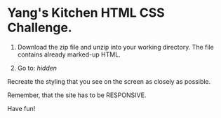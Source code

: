 # Yang's Kitchen HTML CSS Challenge.

1. Download the zip file and unzip into your working directory. The file contains already marked-up HTML.

2. Go to: *hidden*

Recreate the styling that you see on the screen as closely as possible.

Remember, that the site has to be RESPONSIVE.

Have fun!

